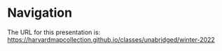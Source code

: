 # Navigation

The URL for this presentation is: https://harvardmapcollection.github.io/classes/unabridged/winter-2022

